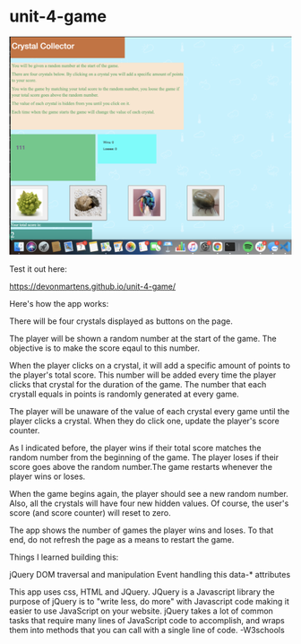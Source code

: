# unit-4-game

![Web Example](https://github.com/DevonMartens/unit-4-game/blob/master/assets/images/unit4.png?raw=true)


Test it out here:

https://devonmartens.github.io/unit-4-game/


Here's how the app works:


There will be four crystals displayed as buttons on the page.

The player will be shown a random number at the start of the game. The objective is to make the score eqaul to this number.

When the player clicks on a crystal, it will add a specific amount of points to the player's total score. This number will be added every time the player clicks that crystal for the duration of the game. The number that each crystall equals in points is randomly generated at every game.

The player will be unaware of the value of each crystal every game until the player clicks a crystal.
When they do click one, update the player's score counter.

As I indicated before, the player wins if their total score matches the random number from the beginning of the game. The player loses if their score goes above the random number.The game restarts whenever the player wins or loses.

When the game begins again, the player should see a new random number. Also, all the crystals will have four new hidden values. Of course, the user's score (and score counter) will reset to zero.


The app shows the number of games the player wins and loses. To that end, do not refresh the page as a means to restart the game.



Things I learned building this:

jQuery
DOM traversal and manipulation
Event handling
this
data-* attributes

This app uses css, HTML and JQuery. JQuery is a Javascript library the purpose of jQuery is to "write less, do more" with Javascript code making it easier to use JavaScript on your website. jQuery takes a lot of common tasks that require many lines of JavaScript code to accomplish, and wraps them into methods that you can call with a single line of code. -W3schools
